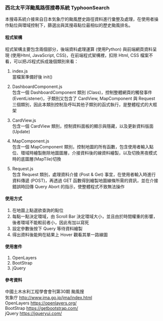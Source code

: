 ### 西北太平洋颱風路徑搜尋系統 TyphoonSearch

本搜尋系統介接來自日本気象庁的颱風歷史路徑資料進行彙整及處理，在使用者操作點位與環域控制下，篩選出與其搜尋點位最相似的歷史颱風排名。

#### 程式架構
程式架構主要包含兩個部分，後端資料處理運算 (使用Python) 與前端網頁資料呈現 (使用Html, JavaScript, CSS)，在前端程式架構裡，扣除 Html, CSS 檔案不看，可以把JS程式拆成幾個類別來看：   

1.  index.js    
當檔案準備好後 init()   

2.  DashboardComponent.js   
包含一個 DashboardComponent 類別 (Class)，控制整體網頁的觸發事件 (EventListener)，子類別又包含了 CardView, MapComponent 與 Request 三個類別，因此本類別控制及呼叫其他子類別的函式執行，是整體程式的大框架    

3.  CardView.js   
包含一個 CardView 類別，控制資料面板的顯示與隱藏，以及更新資料版面(Update)    

4.  MapComponent.js   
包含一個 MapComponent 類別，控制地圖的所有函數，包含使用者輸入點位、環域時繪製刪除地圖圖層，介接資料後的線資料繪製，以及切換黑夜模式時的底圖層(MapTile)切換   

5.  Request.js    
包含 Request 類別，處理資料介接 (Post & Get) 事宜，在使用者輸入時進行資料傳遞 (POST)，再透過 GET 函數得到繪製地圖線條所需的資訊，並在介接錯誤時回傳 Query Abort 的指示，使整體程式不致無法操作      


#### 使用方式   
1.  在地圖上點選欲查詢的點位    
2.  每點一點決定環域，由 Scroll Bar 決定環域大小，並且由於時間權重的影響，後者環域不能較前者小，因此有加以寫死    
3.  設定參數後按下 Query 等待資料繪製    
4.  得出資料後能夠在結果上 Hover 觀看其單一路線圖   


#### 使用套件
1.  OpenLayers    
2.  BootStrap   
3.  jQuery    

#### 參考資料
中國土木水利工程學會會刊第30期  颱風搜    
気象庁  http://www.jma.go.jp/jma/index.html      
OpenLayers  https://openlayers.org/   
BootStrap  https://getbootstrap.com/      
jQuery  https://jqueryui.com/   

